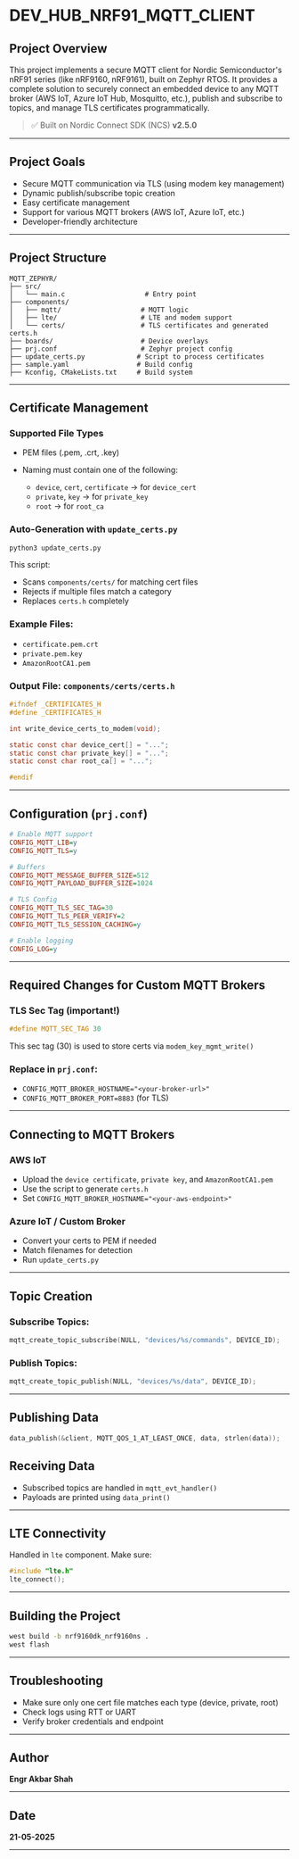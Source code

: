 # DEV_HUB_NRF91_MQTT_CLIENT

## Project Overview

This project implements a secure MQTT client for Nordic Semiconductor's nRF91 series (like nRF9160, nRF9161), built on Zephyr RTOS. It provides a complete solution to securely connect an embedded device to any MQTT broker (AWS IoT, Azure IoT Hub, Mosquitto, etc.), publish and subscribe to topics, and manage TLS certificates programmatically.

> ✅ Built on Nordic Connect SDK (NCS) **v2.5.0**

---

## Project Goals

* Secure MQTT communication via TLS (using modem key management)
* Dynamic publish/subscribe topic creation
* Easy certificate management
* Support for various MQTT brokers (AWS IoT, Azure IoT, etc.)
* Developer-friendly architecture

---

## Project Structure

```
MQTT_ZEPHYR/
├── src/
│   └── main.c                    # Entry point
├── components/
│   ├── mqtt/                    # MQTT logic
│   ├── lte/                     # LTE and modem support
│   └── certs/                   # TLS certificates and generated certs.h
├── boards/                      # Device overlays
├── prj.conf                     # Zephyr project config
├── update_certs.py             # Script to process certificates
├── sample.yaml                 # Build config
├── Kconfig, CMakeLists.txt     # Build system
```

---

## Certificate Management

### Supported File Types

* PEM files (.pem, .crt, .key)
* Naming must contain one of the following:

  * `device`, `cert`, `certificate` → for `device_cert`
  * `private`, `key` → for `private_key`
  * `root` → for `root_ca`

### Auto-Generation with `update_certs.py`

```bash
python3 update_certs.py
```

This script:

* Scans `components/certs/` for matching cert files
* Rejects if multiple files match a category
* Replaces `certs.h` completely

### Example Files:

* `certificate.pem.crt`
* `private.pem.key`
* `AmazonRootCA1.pem`

### Output File: `components/certs/certs.h`

```c
#ifndef _CERTIFICATES_H
#define _CERTIFICATES_H

int write_device_certs_to_modem(void);

static const char device_cert[] = "...";
static const char private_key[] = "...";
static const char root_ca[] = "...";

#endif
```

---

## Configuration (`prj.conf`)

```ini
# Enable MQTT support
CONFIG_MQTT_LIB=y
CONFIG_MQTT_TLS=y

# Buffers
CONFIG_MQTT_MESSAGE_BUFFER_SIZE=512
CONFIG_MQTT_PAYLOAD_BUFFER_SIZE=1024

# TLS Config
CONFIG_MQTT_TLS_SEC_TAG=30
CONFIG_MQTT_TLS_PEER_VERIFY=2
CONFIG_MQTT_TLS_SESSION_CACHING=y

# Enable logging
CONFIG_LOG=y
```

---

## Required Changes for Custom MQTT Brokers

### TLS Sec Tag (important!)

```c
#define MQTT_SEC_TAG 30
```

This sec tag (30) is used to store certs via `modem_key_mgmt_write()`

### Replace in `prj.conf`:

* `CONFIG_MQTT_BROKER_HOSTNAME="<your-broker-url>"`
* `CONFIG_MQTT_BROKER_PORT=8883` (for TLS)

---

## Connecting to MQTT Brokers

### AWS IoT

* Upload the `device certificate`, `private key`, and `AmazonRootCA1.pem`
* Use the script to generate `certs.h`
* Set `CONFIG_MQTT_BROKER_HOSTNAME="<your-aws-endpoint>"`

### Azure IoT / Custom Broker

* Convert your certs to PEM if needed
* Match filenames for detection
* Run `update_certs.py`

---

## Topic Creation

### Subscribe Topics:

```c
mqtt_create_topic_subscribe(NULL, "devices/%s/commands", DEVICE_ID);
```

### Publish Topics:

```c
mqtt_create_topic_publish(NULL, "devices/%s/data", DEVICE_ID);
```

---

## Publishing Data

```c
data_publish(&client, MQTT_QOS_1_AT_LEAST_ONCE, data, strlen(data));
```

## Receiving Data

* Subscribed topics are handled in `mqtt_evt_handler()`
* Payloads are printed using `data_print()`

---

## LTE Connectivity

Handled in `lte` component. Make sure:

```c
#include "lte.h"
lte_connect();
```

---

## Building the Project

```bash
west build -b nrf9160dk_nrf9160ns .
west flash
```

---

## Troubleshooting

* Make sure only one cert file matches each type (device, private, root)
* Check logs using RTT or UART
* Verify broker credentials and endpoint

---

## Author

**Engr Akbar Shah**

---

## Date

**21-05-2025**

---